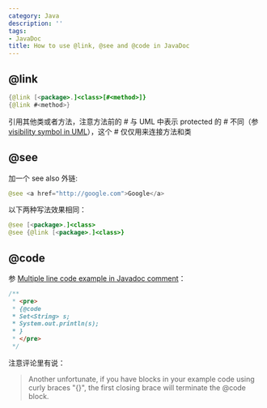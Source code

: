 ```yaml
---
category: Java
description: ''
tags:
- JavaDoc
title: How to use @link, @see and @code in JavaDoc
---
```


## @link

```java
{@link [<package>.]<class>[#<method>]}
{@link #<method>}
```

引用其他类或者方法，注意方法前的 # 与 UML 中表示 protected 的 # 不同（参 [visibility symbol in UML](/uml/2013/04/09/visibility-symbol-in-uml)），这个 # 仅仅用来连接方法和类

## @see

加一个 see also 外链:

```java
@see <a href="http://google.com">Google</a>
```

以下两种写法效果相同：

```java
@see [<package>.]<class>
@see {@link [<package>.]<class>} 
```

## @code

参 [Multiple line code example in Javadoc comment](http://stackoverflow.com/a/542142)：

```java
/**
 * <pre>
 * {@code
 * Set<String> s;
 * System.out.println(s);
 * }
 * </pre>
 */
```

注意评论里有说：

> Another unfortunate, if you have blocks in your example code using curly braces "{}", the first closing brace will terminate the @code block.